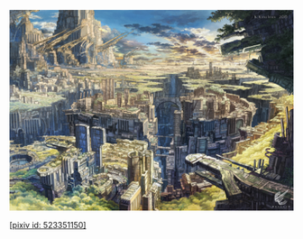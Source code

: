<p align="center">
  <img src="https://github.com/Karshilov/Karshilov/blob/master/images/52351150_p0.jpeg">
</p>

[\[pixiv id: 523351150\]](https://www.pixiv.net/artworks/52351150)
